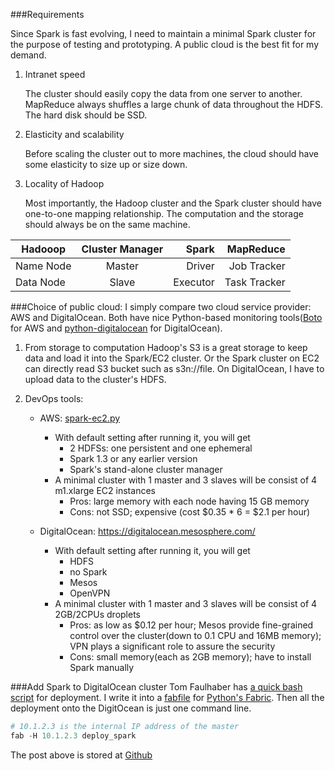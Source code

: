 

###Requirements

Since Spark is fast evolving, I need to maintain a minimal Spark cluster for the purpose of testing and prototyping. A public cloud is the best fit for my demand. 

1. Intranet speed
   
   The cluster should easily copy the data from one server to another. MapReduce always shuffles a large chunk of data  throughout the HDFS. The hard disk should be SSD.

2. Elasticity and scalability

   Before scaling the cluster out to more machines, the cloud should have some elasticity to size up or size down. 

3. Locality of Hadoop

   Most importantly, the Hadoop cluster and the Spark cluster should have one-to-one mapping relationship. The computation and the storage should always be on the same machine. 

| Hadooop  | Cluster Manager |  Spark | MapReduce | 
|----------|:-------------:|------:|-------:|
| Name Node |  Master | Driver | Job Tracker | 
| Data Node |  Slave   | Executor | Task Tracker | 

###Choice of public cloud: 
I simply compare two cloud service provider: AWS and DigitalOcean. Both have nice Python-based monitoring tools([Boto](https://github.com/boto/boto) for AWS and [python-digitalocean](https://github.com/koalalorenzo/python-digitalocean) for DigitalOcean). 

1. From storage to computation
    Hadoop's S3 is a great storage to keep data and load it into the Spark/EC2 cluster. Or the Spark cluster on EC2 can directly read S3 bucket such as s3n://file. On DigitalOcean, I have to upload data to the cluster's HDFS. 

2. DevOps tools:
   * AWS: [spark-ec2.py](https://github.com/apache/spark/blob/master/ec2/spark_ec2.py)
      - With default setting after running it, you will get
         - 2 HDFSs: one persistent and one ephemeral
         - Spark 1.3 or any earlier version
         - Spark's stand-alone cluster manager
      - A minimal cluster with 1 master and 3 slaves will be consist of 4 m1.xlarge EC2 instances 
         - Pros: large memory with each node having 15 GB memory 
         - Cons: not SSD; expensive (cost $0.35 * 6 = $2.1 per hour)
      
   * DigitalOcean: https://digitalocean.mesosphere.com/
      - With default setting after running it, you will get 
         - HDFS
         - no Spark
         - Mesos
         - OpenVPN
      - A minimal cluster with 1 master and 3 slaves will be consist of 4 2GB/2CPUs droplets 
         - Pros: as low as $0.12 per hour; Mesos provide fine-grained control over the cluster(down to 0.1 CPU and 16MB memory);
                VPN plays a significant role to assure the security
         - Cons: small memory(each as 2GB memory); have to install Spark manually
          
###Add Spark to DigitalOcean cluster
Tom Faulhaber has [a quick bash script](http://www.infolace.com/blog/2015/02/27/create-an-ad-hoc-spark-cluster/) for deployment. I write it into a [fabfile](https://github.com/dapangmao/Blog/blob/master/Deploy%20a%20minimal%20Spark%20cluster/fabfile.py) for [Python's Fabric](http://www.fabfile.org/). 
Then all the deployment onto the DigitOcean is just one command line. 
```python
# 10.1.2.3 is the internal IP address of the master
fab -H 10.1.2.3 deploy_spark 
```
The post above is stored at [Github](https://github.com/dapangmao/Blog/tree/master/Deploy%20a%20minimal%20Spark%20cluster)